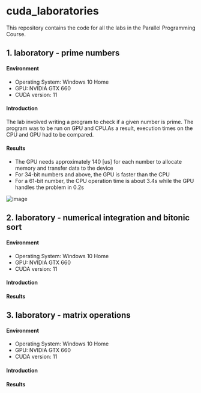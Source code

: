 # cuda_laboratories
This repository contains the code for all the labs in the Parallel Programming Course.

## 1. laboratory - prime numbers

#### Environment
 * Operating System: Windows 10 Home
 * GPU: NVIDIA GTX 660
 * CUDA version: 11

#### Introduction
The lab involved writing a program to check if a given number is prime. The program was to be run on GPU and CPU.As a result, execution times on the CPU and GPU had to be compared. 
#### Results
 - The GPU needs approximately 140 [us] for each number to allocate memory and transfer data to the device
 - For 34-bit numbers and above, the GPU is faster than the CPU 
 - For a 61-bit number, the CPU operation time is about 3.4s while the GPU handles the problem in 0.2s

![image](https://user-images.githubusercontent.com/61761700/154140565-a0d036e3-df5b-4831-aa4c-33a22a1432f7.png)


## 2. laboratory - numerical integration and bitonic sort

#### Environment
 * Operating System: Windows 10 Home
 * GPU: NVIDIA GTX 660
 * CUDA version: 11

#### Introduction

#### Results

## 3. laboratory - matrix operations

#### Environment
 * Operating System: Windows 10 Home
 * GPU: NVIDIA GTX 660
 * CUDA version: 11

#### Introduction

#### Results
